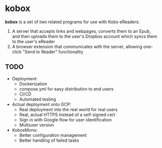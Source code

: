 # kobox

**kobox** is a set of two related programs for use with Kobo eReaders: 
1. A server that accepts links and webpages, converts them to an Epub, and then uploads them to the user's Dropbox account which syncs them to the user's eReader
2. A browser extension that communicates with the server, allowing one-click "Send to Reader" functionality

## TODO
* Deployment:
    * Dockerization
    * compose.yml for easy distribution to end users
    * CI/CD
    * Automated testing
* Actual deployment onto GCP:
    * Real deployment into the real world for real users
    * Real, actual HTTPS instead of a self-signed cert
    * Sign in with Google flow for user identification
    * Multiuser version
* KoboxMono:
    * Better configuration management
    * Better handling of failed tasks